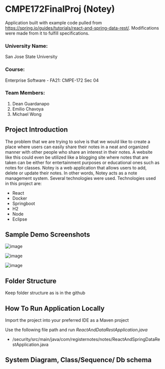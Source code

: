 # CMPE172FinalProj (Notey)

Application built with example code pulled from https://spring.io/guides/tutorials/react-and-spring-data-rest/.
Modifications were made from it to fulfill specifications.

### University Name: 
San Jose State University
### Course:
Enterprise Software - FA21: CMPE-172 Sec 04 
### Team Members:
1. Dean Guardanapo
2. Emilio Chavoya
3. Michael Wong
## Project Introduction
The problem that we are trying to solve is that we would like to create a place where users can easily share their notes in a neat and organized manner with other people who share an interest in their notes. A website like this could even be utilized like a blogging site where notes that are taken can be either for entertainment purposes or educational ones such as notes for classes.
Notey is a web application that allows users to add, delete or update their notes. 
In other words, Notey acts as a note management system. Several technologies were used.
Technologies used in this project are:
* React
* Docker
* Springboot
* H2
* Node
* Eclipse
## Sample Demo Screenshots
![image](https://user-images.githubusercontent.com/54638283/144171298-3f6574f5-0c78-40e9-99e5-f14cf1205598.png)

![image](https://user-images.githubusercontent.com/54638283/144171419-1a5a2142-3e04-418e-9a67-62e9db479cfc.png)

![image](https://user-images.githubusercontent.com/54638283/144171450-ebe65141-f7a2-4b9e-88d4-eccea173ce79.png)

## Folder Structure
Keep folder structure as is in the github

## How To Run Application Locally
Import the project into your preferred IDE as a Maven project

Use the following file path and run *ReactAndDataRestApplication.java*
* <your-file-path-here>/security/src/main/java/com/registernotes/notes/ReactAndSpringDataRestApplication.java
## System Diagram, Class/Sequence/ Db schema 
